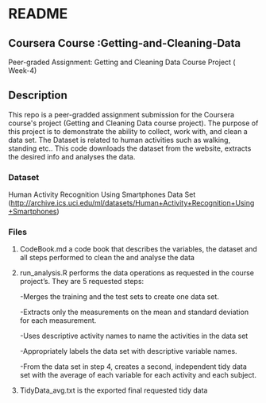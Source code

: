 # README

## Coursera Course :Getting-and-Cleaning-Data

Peer-graded Assignment: Getting and Cleaning Data Course Project ( Week-4)

## Description

This repo is a peer-gradded assignment submission for the Coursera course's project (Getting and Cleaning Data course project). The purpose of this project is to demonstrate the ability to collect, work with, and clean a data set. The Dataset is related to human activities such as walking, standing etc.. This code downloads the dataset from the website, extracts the desired info and analyses the data.

### Dataset
Human Activity Recognition Using Smartphones Data Set
(http://archive.ics.uci.edu/ml/datasets/Human+Activity+Recognition+Using+Smartphones)

### Files

1. CodeBook.md a code book that describes the variables, the dataset and all steps performed to clean the and analyse the data

2. run_analysis.R performs the data operations as requested in the course project’s. They are 5 requested steps:

   -Merges the training and the test sets to create one data set.

   -Extracts only the measurements on the mean and standard deviation for each measurement. 

   -Uses descriptive activity names to name the activities in the data set

   -Appropriately labels the data set with descriptive variable names. 

   -From the data set in step 4, creates a second, independent tidy data set with the average of each variable for each activity and each subject.

3. TidyData_avg.txt is the exported final requested tidy data 

